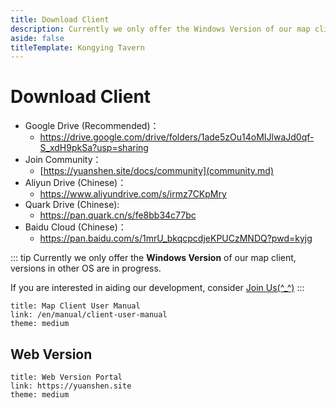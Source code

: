 ```yaml
---
title: Download Client
description: Currently we only offer the Windows Version of our map client, versions in other OS are in progress.
aside: false
titleTemplate: Kongying Tavern
---
```


# Download Client

- Google Drive (Recommended)：
  - <https://drive.google.com/drive/folders/1ade5zOu14oMIJlwaJd0qf-S_xdH9pkSa?usp=sharing>
- Join Community：
  - [https://yuanshen.site/docs/community](community.md)
- Aliyun Drive (Chinese)：
  - <https://www.aliyundrive.com/s/irmz7CKpMry>
- Quark Drive (Chinese):
  - <https://pan.quark.cn/s/fe8bb34c77bc>
- Baidu Cloud (Chinese)：
  - <https://pan.baidu.com/s/1mrU_bkqcpcdjeKPUCzMNDQ?pwd=kyjg>

::: tip
Currently we only offer the **Windows Version** of our map client, versions in other OS are in progress.

If you are interested in aiding our development, consider [Join Us(^\_^)](./join)
:::

```card
title: Map Client User Manual
link: /en/manual/client-user-manual
theme: medium
```

## Web Version

```card
title: Web Version Portal
link: https://yuanshen.site
theme: medium
```
